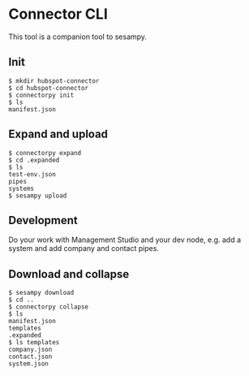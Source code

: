 # Connector CLI

This tool is a companion tool to sesampy.

## Init
```commandline
$ mkdir hubspot-connector
$ cd hubspot-connector
$ connectorpy init
$ ls
manifest.json
```

## Expand and upload
```commandline
$ connectorpy expand
$ cd .expanded
$ ls
test-env.json
pipes
systems
$ sesampy upload
```

## Development
Do your work with Management Studio and your dev node, e.g. add a system and add company and contact pipes.

## Download and collapse
```commandline
$ sesampy download
$ cd ..
$ connectorpy collapse
$ ls
manifest.json
templates
.expanded
$ ls templates
company.json
contact.json
system.json
```
